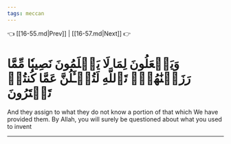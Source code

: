 ```yaml
---
tags: meccan
---
```


👈 [[16-55.md|Prev]] | [[16-57.md|Next]] 👉

# وَيَجۡعَلُونَ لِمَا لَا يَعۡلَمُونَ نَصِيبٗا مِّمَّا رَزَقۡنَٰهُمۡۗ تَٱللَّهِ لَتُسۡـَٔلُنَّ عَمَّا كُنتُمۡ تَفۡتَرُونَ

And they assign to what they do not know a portion of that which We have provided them. By Allah, you will surely be questioned about what you used to invent

---

